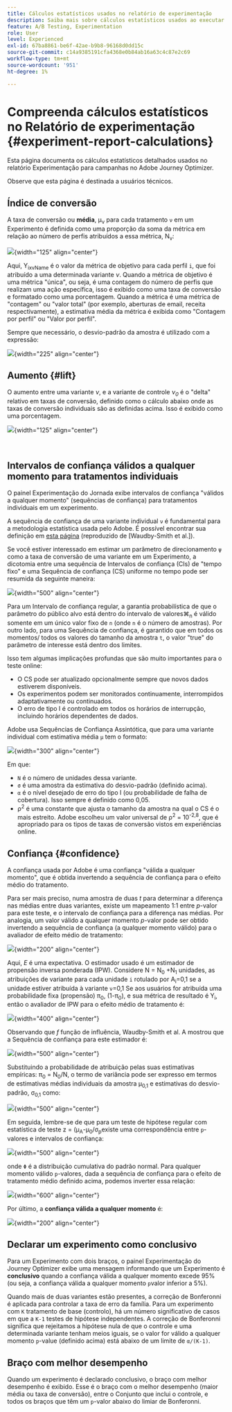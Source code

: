 ```yaml
---
title: Cálculos estatísticos usados no relatório de experimentação
description: Saiba mais sobre cálculos estatísticos usados ao executar relatórios de experimento
feature: A/B Testing, Experimentation
role: User
level: Experienced
exl-id: 67ba8861-be6f-42ae-b9b8-96168d0dd15c
source-git-commit: c14a9385191cfa4368e0b84ab16a63c4c87e2c69
workflow-type: tm+mt
source-wordcount: '951'
ht-degree: 1%

---
```


# Compreenda cálculos estatísticos no Relatório de experimentação {#experiment-report-calculations}

Esta página documenta os cálculos estatísticos detalhados usados no relatório Experimentação para campanhas no Adobe Journey Optimizer.

Observe que esta página é destinada a usuários técnicos.

## Índice de conversão

A taxa de conversão ou **média**, μ<sub>ν</sub> para cada tratamento `ν` em um Experimento é definida como uma proporção da soma da métrica em relação ao número de perfis atribuídos a essa métrica, N<sub>ν</sub>:

![](assets/statistical_1.png){width="125" align="center"}

Aqui, Y<sub>ixvName</sub> é o valor da métrica de objetivo para cada perfil `i`, que foi atribuído a uma determinada variante *ν*. Quando a métrica de objetivo é uma métrica &quot;única&quot;, ou seja, é uma contagem do número de perfis que realizam uma ação específica, isso é exibido como uma taxa de conversão e formatado como uma porcentagem. Quando a métrica é uma métrica de &quot;contagem&quot; ou &quot;valor total&quot; (por exemplo, aberturas de email, receita respectivamente), a estimativa média da métrica é exibida como &quot;Contagem por perfil&quot; ou &quot;Valor por perfil&quot;.

Sempre que necessário, o desvio-padrão da amostra é utilizado com a expressão:

![](assets/statistical_2.png){width="225" align="center"}

## Aumento {#lift}

O aumento entre uma variante  *ν*, e a variante de controle  *ν<sub>0</sub>* é o &quot;delta&quot; relativo em taxas de conversão, definido como o cálculo abaixo onde as taxas de conversão individuais são as definidas acima. Isso é exibido como uma porcentagem.

![](assets/statistical_3.png){width="125" align="center"}

</br>

## Intervalos de confiança válidos a qualquer momento para tratamentos individuais

O painel Experimentação do Jornada exibe intervalos de confiança &quot;válidos a qualquer momento&quot; (sequências de confiança) para tratamentos individuais em um experimento.

A sequência de confiança de uma variante individual `ν` é fundamental para a metodologia estatística usada pelo Adobe. É possível encontrar sua definição em [esta página](https://doi.org/10.48550/arXiv.2103.06476) (reproduzido de [Waudby-Smith et al.]).

Se você estiver interessado em estimar um parâmetro de direcionamento `ψ` como a taxa de conversão de uma variante em um Experimento, a dicotomia entre uma sequência de Intervalos de confiança (CIs) de &quot;tempo fixo&quot; e uma Sequência de confiança (CS) uniforme no tempo pode ser resumida da seguinte maneira:

![](assets/statistical_4.png){width="500" align="center"}

Para um Intervalo de confiança regular, a garantia probabilística de que o parâmetro do público alvo está dentro do intervalo de valores⌘<sub>n</sub> é válido somente em um único valor fixo de `n` (onde `n` é o número de amostras). Por outro lado, para uma Sequência de confiança, é garantido que em todos os momentos/ todos os valores do tamanho da amostra `t`, o valor &quot;true&quot; do parâmetro de interesse está dentro dos limites.

Isso tem algumas implicações profundas que são muito importantes para o teste online:

* O CS pode ser atualizado opcionalmente sempre que novos dados estiverem disponíveis.
* Os experimentos podem ser monitorados continuamente, interrompidos adaptativamente ou continuados.
* O erro de tipo I é controlado em todos os horários de interrupção, incluindo horários dependentes de dados.

Adobe usa Sequências de Confiança Assintótica, que para uma variante individual com estimativa média `μ` tem o formato:

![](assets/statistical_5.png){width="300" align="center"}

Em que:

* `N` é o número de unidades dessa variante.
* `σ` é uma amostra da estimativa do desvio-padrão (definido acima).
* `α` é o nível desejado de erro do tipo I (ou probabilidade de falha de cobertura). Isso sempre é definido como 0,05.
* ρ<sup>2</sup> é uma constante que ajusta o tamanho da amostra na qual o CS é o mais estreito. Adobe escolheu um valor universal de ρ<sup>2</sup> = 10<sup>-2,8</sup>, que é apropriado para os tipos de taxas de conversão vistos em experiências online.

## Confiança {#confidence}

A confiança usada por Adobe é uma confiança &quot;válida a qualquer momento&quot;, que é obtida invertendo a sequência de confiança para o efeito médio do tratamento.

Para ser mais preciso, numa amostra de duas *t* para determinar a diferença nas médias entre duas variantes, existe um mapeamento 1:1 entre *p*-valor para este teste, e o intervalo de confiança para a diferença nas médias. Por analogia, um valor válido a qualquer momento *p*-valor pode ser obtido invertendo a sequência de confiança (a qualquer momento válido) para o avaliador de efeito médio de tratamento:

![](assets/statistical_6.png){width="200" align="center"}

Aqui, *E* é uma expectativa. O estimador usado é um estimador de propensão inversa ponderada (IPW). Considere N = N<sub>0</sub> +N<sub>1</sub> unidades, as atribuições de variante para cada unidade `i` rotulado por A<sub>i</sub>=0,1 se a unidade estiver atribuída à variante `ν`=0,1 Se aos usuários for atribuída uma probabilidade fixa (propensão) π<sub>0</sub>, (1-π<sub>0</sub>), e sua métrica de resultado é Y<sub>i</sub>, então o avaliador de IPW para o efeito médio de tratamento é:

![](assets/statistical_12.png){width="400" align="center"}

Observando que *f* função de influência, Waudby-Smith et al. A mostrou que a Sequência de confiança para este estimador é:

![](assets/statistical_7.png){width="500" align="center"}

Substituindo a probabilidade de atribuição pelas suas estimativas empíricas: π<sub>0</sub> = N<sub>0</sub>/N, o termo de variância pode ser expresso em termos de estimativas médias individuais da amostra μ<sub>0,1</sub> e estimativas do desvio-padrão, σ<sub>0,1</sub> como:

![](assets/statistical_8.png){width="500" align="center"}

Em seguida, lembre-se de que para um teste de hipótese regular com estatística de teste z = (μ<sub>A</sub>-μ<sub>0</sub>/σ<sub>p</sub>existe uma correspondência entre `p`-valores e intervalos de confiança:

![](assets/statistical_9.png){width="500" align="center"}

onde `Φ` é a distribuição cumulativa do padrão normal. Para qualquer momento válido `p`-valores, dada a sequência de confiança para o efeito de tratamento médio definido acima, podemos inverter essa relação:

![](assets/statistical_10.png){width="600" align="center"}

Por último, a **confiança válida a qualquer momento** é:

![](assets/statistical_11.png){width="200" align="center"}

## Declarar um experimento como conclusivo

Para um Experimento com dois braços, o painel Experimentação do Journey Optimizer exibe uma mensagem informando que um Experimento é **conclusivo** quando a confiança válida a qualquer momento excede 95% (ou seja, a confiança válida a qualquer momento `p`valor inferior a 5%).

Quando mais de duas variantes estão presentes, a correção de Bonferonni é aplicada para controlar a taxa de erro da família. Para um experimento com `K` tratamento de base (controlo), há um número significativo de casos em que a `K-1` testes de hipótese independentes. A correção de Bonferonni significa que rejeitamos a hipótese nula de que o controle e uma determinada variante tenham meios iguais, se o valor for válido a qualquer momento `p`-value (definido acima) está abaixo de um limite de `α/(K-1)`.

## Braço com melhor desempenho

Quando um experimento é declarado conclusivo, o braço com melhor desempenho é exibido. Esse é o braço com o melhor desempenho (maior média ou taxa de conversão), entre o Conjunto que inclui o controle, e todos os braços que têm um `p`-valor abaixo do limiar de Bonferonni.
